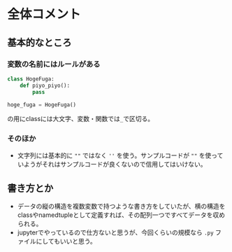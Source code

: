 # 全体コメント

## 基本的なところ

### 変数の名前にはルールがある

```python
class HogeFuga:
    def piyo_piyo():
        pass

hoge_fuga = HogeFuga()
```

の用にclassには大文字、変数・関数では`_`で区切る。

### そのほか

- 文字列には基本的に `""` ではなく `''` を使う。サンプルコードが `""` を使っていようがそれはサンプルコードが良くないので信用してはいけない。



## 書き方とか

- データの縦の構造を複数変数で持つような書き方をしていたが、横の構造をclassやnamedtupleとして定義すれば、その配列一つですべてデータを収められる。
- jupyterでやっているので仕方ないと思うが、今回くらいの規模なら `.py` ファイルにしてもいいと思う。
